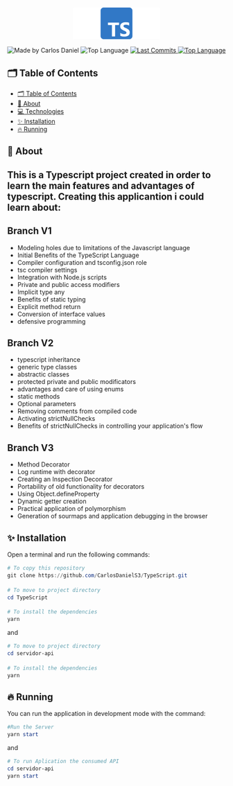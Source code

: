 <div align="center">
  <br />
  <img src=".github/Typescript_logo_2020.svg" width="200" alt="TypeScript" />
  <br />
<p>
    <img src="https://img.shields.io/badge/made%20by-Carlos%20DanielS3-2D325E?labelColor=F0DB4F&style=for-the-badge&logo=visual-studio-code&logoColor=2D325E" alt="Made by Carlos Daniel">
    <img alt="Top Language" src="https://img.shields.io/github/languages/top/CarlosDanielS3/Typescript?color=2D325E&labelColor=F0DB4F&style=for-the-badge&logo=typescript&logoColor=2D325E">
    <a href="https://github.com/CarlosDanielS3/Typescript/commits/main">
      <img alt="Last Commits" src="https://img.shields.io/github/last-commit/CarlosDanielS3/Typescript?color=2D325E&labelColor=F0DB4F&style=for-the-badge&logo=github&logoColor=2D325E">
    </a>
<a href="https://github.com/CarlosDanielS3/Typescript/issues"><img alt="Top Language" src="https://img.shields.io/github/issues-raw/CarlosDanielS3/Typescript?color=2D325E&labelColor=F0DB4F&style=for-the-badge&logo=github&logoColor=2D325E"></a>
  </p>
</div>

## 🗂 Table of Contents
- [🗂 Table of Contents](#-table-of-contents)
- [📑 About](#-about)
- [💻 Technologies](#-technologies)
- [✨ Installation](#-installation)
- [🔥 Running](#-running)
  
## 📑 About

## This is a Typescript project created in order to learn the main features and advantages of typescript. Creating this applicantion i could learn about:
## Branch V1
* Modeling holes due to limitations of the Javascript language
* Initial Benefits of the TypeScript Language
* Compiler configuration and tsconfig.json role
* tsc compiler settings
* Integration with Node.js scripts
* Private and public access modifiers
* Implicit type any
* Benefits of static typing
* Explicit method return
* Conversion of interface values
* defensive programming

## Branch V2
* typescript inheritance
* generic type classes
* abstractic classes
* protected private and public modificators
* advantages and care of using enums
* static methods
* Optional parameters
* Removing comments from compiled code
* Activating strictNullChecks
* Benefits of strictNullChecks in controlling your application's flow

## Branch V3
* Method Decorator
* Log runtime with decorator
* Creating an Inspection Decorator
* Portability of old functionality for decorators
* Using Object.defineProperty
* Dynamic getter creation
* Practical application of polymorphism
* Generation of sourmaps and application debugging in the browser


## ✨ Installation
Open a terminal and run the following commands:

```PowerShell
# To copy this repository
git clone https://github.com/CarlosDanielS3/TypeScript.git

# To move to project directory
cd TypeScript

# To install the dependencies
yarn
```
and 

```PowerShell
# To move to project directory
cd servidor-api

# To install the dependencies
yarn
```


## 🔥 Running
You can run the application in development mode with the command:

```Powershell
#Run the Server
yarn start
```

and 

```Powershell
# To run Aplication the consumed API
cd servidor-api
yarn start
```

